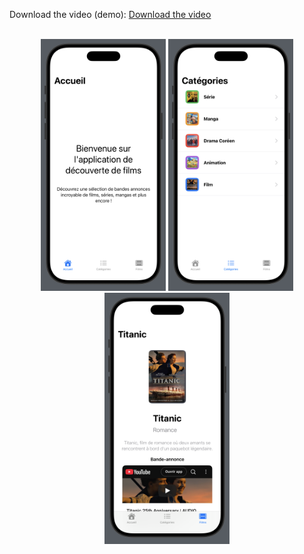 Download the video (demo):
[Download the video](https://github.com/haaaaakima/List-movies-in-swift-swiftui/raw/main/screen-list-movies.mov)

<br/>

<div align="center">
  <img src="./accueil%20film.png" alt="image3" width="200"/>
  <img src="./categories%20film.png" alt="image1" width="200"/>
  <img src="./detail%20film.png" alt="image2" width="200"/>
</div>
